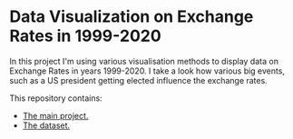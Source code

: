 # Data Visualization on Exchange Rates in 1999-2020

In this project I'm using various visualisation methods to display data on Exchange Rates in years 1999-2020. I take a look how various big events, such as a US president getting elected influence the exchange rates.

This repository contains:
 - [The main project.](https://github.com/ricardas-mikelionis/Visualising-Exchange-Rate-Data/blob/main/Basics.ipynb)
 - [The dataset.](https://github.com/ricardas-mikelionis/Visualising-Exchange-Rate-Data/blob/main/euro-daily-hist_1999_2020.csv)
